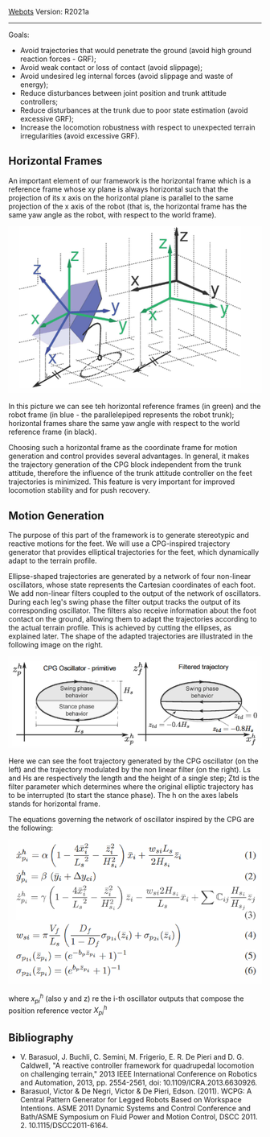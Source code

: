 [Webots](https://www.cyberbotics.com/#cyberbotics) Version: R2021a

---------------------------------------------------------

Goals:

* Avoid trajectories that would penetrate the ground (avoid high ground reaction forces - GRF);
* Avoid weak contact or loss of contact (avoid slippage);
* Avoid undesired leg internal forces (avoid slippage and waste of energy);
* Reduce disturbances between joint position and trunk attitude controllers;
* Reduce disturbances at the trunk due to poor state estimation (avoid excessive GRF);
* Increase the locomotion robustness with respect to unexpected terrain irregularities (avoid excessive GRF).

Horizontal Frames
-----------------

An important element of our framework is the horizontal frame which is a reference frame whose xy plane is always horizontal such that the projection of its x axis on the horizontal plane is parallel to the same projection of the x axis of the robot (that is, the horizontal frame has the same yaw angle as the robot, with respect to the world frame). 

![](images/HorizontalFrame.PNG)

In this picture we can see teh horizontal reference frames (in green) and the robot frame (in blue - the parallelepiped represents the robot trunk); horizontal frames share the same yaw angle with respect to the world reference frame (in black).

Choosing such a horizontal frame as the coordinate frame for motion generation and control provides several advantages. In general, it makes the trajectory generation of the CPG block independent from the trunk attitude, therefore the influence of the trunk attitude controller on the feet trajectories is minimized. This feature is very important for improved locomotion stability and for push recovery.

Motion Generation
-------------------

The purpose of this part of the framework is to generate stereotypic and reactive motions for the feet. We will use a CPG-inspired trajectory generator that provides elliptical trajectories for the feet, which dynamically adapt to the terrain profile.


Ellipse-shaped trajectories are generated by a network of four non-linear oscillators, whose state represents the Cartesian coordinates of each foot. We add non-linear filters coupled to the output of the network of oscillators. During each leg's swing phase the filter output tracks the output of its corresponding oscillator. The filters also receive information about the foot contact on the ground, allowing them to adapt the trajectories according to the actual terrain profile. This is achieved by cutting the ellipses, as explained later. The shape of the adapted trajectories are illustrated in the following image on the right.

![](images/Ellipse.PNG)

Here we can see the foot trajectory generated by the CPG oscillator (on the left) and the trajectory modulated by the non linear filter (on the right). Ls and Hs are respectively the length and the height of a single step; Ztd is the filter parameter which determines where the original elliptic trajectory has to be interrupted (to start the stance phase). The h on the axes labels stands for horizontal frame.

The equations governing the network of oscillator inspired by the CPG are the following:

![](images/EquationOscillator.PNG)

where $x^{h}_{pi}$ (also y and z) re the i-th oscillator outputs that compose the position reference vector $X^{h}_{pi}$


Bibliography
------------

+ V. Barasuol, J. Buchli, C. Semini, M. Frigerio, E. R. De Pieri and D. G. Caldwell, "A reactive controller framework for quadrupedal locomotion on challenging terrain," 2013 IEEE International Conference on Robotics and Automation, 2013, pp. 2554-2561, doi: 10.1109/ICRA.2013.6630926.
+ Barasuol, Victor & De Negri, Victor & De Pieri, Edson. (2011). WCPG: A Central Pattern Generator for Legged Robots Based on Workspace Intentions. ASME 2011 Dynamic Systems and Control Conference and Bath/ASME Symposium on Fluid Power and Motion Control, DSCC 2011. 2. 10.1115/DSCC2011-6164. 
